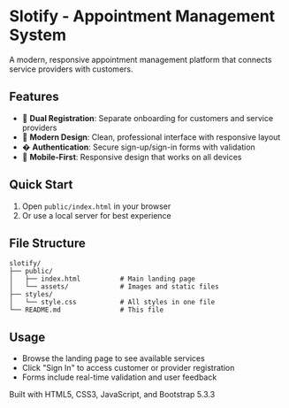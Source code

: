 # Slotify - Appointment Management System

A modern, responsive appointment management platform that connects service providers with customers.

## Features

- 🎯 **Dual Registration**: Separate onboarding for customers and service providers
- 🎨 **Modern Design**: Clean, professional interface with responsive layout
- � **Authentication**: Secure sign-up/sign-in forms with validation
- 📱 **Mobile-First**: Responsive design that works on all devices

## Quick Start

1. Open `public/index.html` in your browser
2. Or use a local server for best experience

## File Structure

```
slotify/
├── public/
│   ├── index.html          # Main landing page
│   └── assets/             # Images and static files
├── styles/
│   └── style.css           # All styles in one file
└── README.md               # This file
```

## Usage

- Browse the landing page to see available services
- Click "Sign In" to access customer or provider registration
- Forms include real-time validation and user feedback

Built with HTML5, CSS3, JavaScript, and Bootstrap 5.3.3
